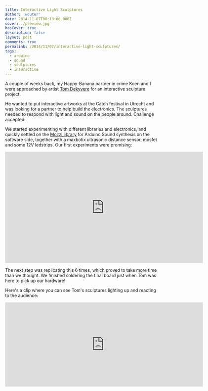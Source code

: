 ```yaml
---
title: Interactive Light Sculptures
author: 'wouter'
date: 2014-11-07T00:10:00.000Z
cover: ./preview.jpg
hasCover: true
description: false
layout: post
comments: true
permalink: /2014/11/07/interactive-light-sculptures/
tags:
  - arduino
  - sound
  - sculptures
  - interactive
---
```

A couple of weeks back, my Happy-Banana partner in crime Koen and I were approached by artist [Tom Dekyvere](http://tomandliendekyvere.com/) for an interactive sculpture project.

He wanted to put interactive artworks at the Catch festival in Utrecht and was looking for a partner to help build the electronics. The sculptures needed to respond with light and sound on the people around. Challenge accepted!

We started experimenting with different libraries and electronics, and quickly settled on the [Mozzi library](https://sensorium.github.io/Mozzi/) for Arduino Sound synthesis on the software side, together with a maxbotix ultrasonic distance sensor, mosfet and some 12V ledstrips. Our first experiments were promising:

<iframe src="https://player.vimeo.com/video/432268662" width="640" height="360" frameborder="0" allow="autoplay; fullscreen" allowfullscreen></iframe>

The next step was replicating this 6 times, which proved to take more time than we thought. We finished soldering the final board just when Tom was here to pick up our hardware!

Here's a clip where you can see Tom's sculptures lighting up and reacting to the audience:

<iframe src="https://player.vimeo.com/video/432275416" width="640" height="272" frameborder="0" allow="autoplay; fullscreen" allowfullscreen></iframe>